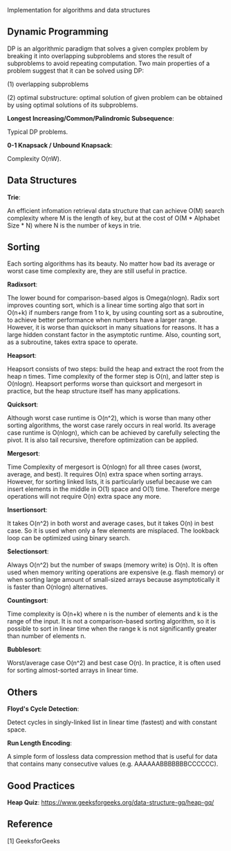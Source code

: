 Implementation for algorithms and data structures


## Dynamic Programming

DP is an algorithmic paradigm that solves a given complex problem by breaking it into overlapping subproblems and stores the result of subproblems to avoid repeating computation. Two main properties of a problem suggest that it can be solved using DP:

(1) overlapping subproblems

(2) optimal substructure: optimal solution of given problem can be obtained by using optimal solutions of its subproblems.

**Longest Increasing/Common/Palindromic Subsequence**:

Typical DP problems.

**0-1 Knapsack / Unbound Knapsack**:

Complexity O(nW).

## Data Structures

**Trie**:

An efficient infomation retrieval data structure that can achieve O(M) search complexity where M is the length of key, but at the cost of O(M * Alphabet Size * N) where N is the number of keys in trie.


## Sorting

Each sorting algorithms has its beauty. No matter how bad its average or worst case time complexity are, they are still useful in practice.

**Radixsort**:

The lower bound for comparison-based algos is Omega(nlogn). Radix sort improves counting sort, which is a linear time sorting algo that sort in O(n+k) if numbers range from 1 to k, by using counting sort as a subroutine, to achieve better performance when numbers have a larger range. However, it is worse than quicksort in many situations for reasons. It has a large hidden constant factor in the asymptotic runtime. Also, counting sort, as a subroutine, takes extra space to operate.

**Heapsort**:

Heapsort consists of two steps: build the heap and extract the root from the heap n times. Time complexity of the former step is O(n), and latter step is O(nlogn). Heapsort performs worse than quicksort and mergesort in practice, but the heap structure itself has many applications.

**Quicksort**:

Although worst case runtime is O(n^2), which is worse than many other sorting algorithms, the worst case rarely occurs in real world. Its average case runtime is O(nlogn), which can be achieved by carefully selecting the pivot. It is also tail recursive, therefore optimization can be applied.

**Mergesort**:

Time Complexity of mergesort is O(nlogn) for all three cases (worst, average, and best). It requires O(n) extra space when sorting arrays. However, for sorting linked lists, it is particularly useful because we can insert elements in the middle in O(1) space and O(1) time. Therefore merge operations will not require O(n) extra space any more.

**Insertionsort**:

It takes O(n^2) in both worst and average cases, but it takes O(n) in best case. So it is used when only a few elements are misplaced. The lookback loop can be optimized using binary search.

**Selectionsort**:

Always O(n^2) but the number of swaps (memory write) is O(n). It is often used when memory writing operations are expensive (e.g. flash memory) or when sorting large amount of small-sized arrays because asymptotically it is faster than O(nlogn) alternatives.

**Countingsort**:

Time complexity is O(n+k) where n is the number of elements and k is the range of the input. It is not a comparison-based sorting algorithm, so it is possible to sort in linear time when the range k is not significantly greater than number of elements n.

**Bubblesort**:

Worst/average case O(n^2) and best case O(n). In practice, it is often used for sorting almost-sorted arrays in linear time.

## Others

**Floyd's Cycle Detection**:

Detect cycles in singly-linked list in linear time (fastest) and with constant space.

**Run Length Encoding**:

A simple form of lossless data compression method that is useful for data that contains many consecutive values (e.g. AAAAAABBBBBBBCCCCCC).

## Good Practices

**Heap Quiz**: https://www.geeksforgeeks.org/data-structure-gq/heap-gq/

## Reference

[1] GeeksforGeeks

